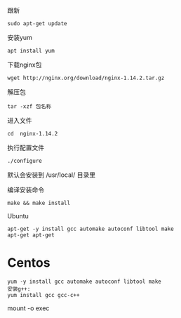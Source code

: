 跟新

```
sudo apt-get update
```

安装yum

```
apt install yum
```

下载nginx包

```
wget http://nginx.org/download/nginx-1.14.2.tar.gz
```

解压包

```
tar -xzf 包名称
```

进入文件

```
cd  nginx-1.14.2
```

执行配置文件

```
./configure
```

默认会安装到 /usr/local/ 目录里

编译安装命令

```
make && make install
```

Ubuntu

```
apt-get -y install gcc automake autoconf libtool make
apt-get apt-get
```

# Centos

```
yum -y install gcc automake autoconf libtool make
安装g++:
yum install gcc gcc-c++
```

mount -o exec

